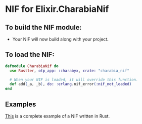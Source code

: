 # NIF for Elixir.CharabiaNif

## To build the NIF module:

- Your NIF will now build along with your project.

## To load the NIF:

```elixir
defmodule CharabiaNif do
  use Rustler, otp_app: :charabyx, crate: "charabia_nif"

  # When your NIF is loaded, it will override this function.
  def add(_a, _b), do: :erlang.nif_error(:nif_not_loaded)
end
```

## Examples

[This](https://github.com/rusterlium/NifIo) is a complete example of a NIF written in Rust.
